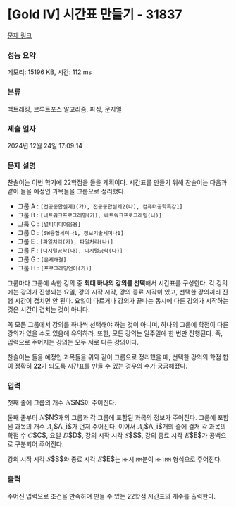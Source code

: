 # [Gold IV] 시간표 만들기 - 31837 

[문제 링크](https://www.acmicpc.net/problem/31837) 

### 성능 요약

메모리: 15196 KB, 시간: 112 ms

### 분류

백트래킹, 브루트포스 알고리즘, 파싱, 문자열

### 제출 일자

2024년 12월 24일 17:09:14

### 문제 설명

<p>찬솔이는 이번 학기에 22학점을 들을 계획이다. 시간표를 만들기 위해 찬솔이는 다음과 같이 들을 예정인 과목들을 그룹으로 정리했다.</p>

<ul>
	<li>그룹 A : <code>[전공종합설계1(가), 전공종합설계2(나), 컴퓨터공학특강1]</code></li>
	<li>그룹 B : <code>[네트워크프로그래밍(가), 네트워크프로그래밍(나)]</code></li>
	<li>그룹 C : <code>[멀티미디어응용]</code></li>
	<li>그룹 D : <code>[SW융합세미나1, 정보기술세미나1]</code></li>
	<li>그룹 E : <code>[파일처리(가), 파일처리(나)]</code></li>
	<li>그룹 F : <code>[디지털공학(나), 디지털공학(다)]</code></li>
	<li>그룹 G : <code>[문제해결]</code></li>
	<li>그룹 H : <code>[프로그래밍언어(가)]</code></li>
</ul>

<p>그룹마다 그룹에 속한 강의 중 <strong>최대 하나의 강의를 선택</strong>해서 시간표를 구성한다. 각 강의에는 강의가 진행되는 요일, 강의 시작 시각, 강의 종료 시각이 있고, 선택한 강의끼리 진행 시간이 겹치면 안 된다. 요일이 다르거나 강의가 끝나는 동시에 다른 강의가 시작하는 것은 시간이 겹치는 것이 아니다.</p>

<p>꼭 모든 그룹에서 강의를 하나씩 선택해야 하는 것이 아니며, 하나의 그룹에 학점이 다른 강의가 있을 수도 있음에 유의하라. 또한, 모든 강의는 일주일에 한 번만 진행된다. 즉, 입력으로 주어지는 강의는 모두 서로 다른 강의이다.</p>

<p>찬솔이는 들을 예정인 과목들을 위와 같이 그룹으로 정리했을 때, 선택한 강의의 학점 합이 정확히 <strong>22</strong>가 되도록 시간표를 만들 수 있는 경우의 수가 궁금해졌다.</p>

### 입력 

 <p>첫째 줄에 그룹의 개수 <mjx-container class="MathJax" jax="CHTML" style="font-size: 108.8%; position: relative;"><mjx-math class="MJX-TEX" aria-hidden="true"><mjx-mi class="mjx-i"><mjx-c class="mjx-c1D441 TEX-I"></mjx-c></mjx-mi></mjx-math><mjx-assistive-mml unselectable="on" display="inline"><math xmlns="http://www.w3.org/1998/Math/MathML"><mi>N</mi></math></mjx-assistive-mml><span aria-hidden="true" class="no-mathjax mjx-copytext">$N$</span></mjx-container>이 주어진다.</p>

<p>둘째 줄부터 <mjx-container class="MathJax" jax="CHTML" style="font-size: 108.8%; position: relative;"><mjx-math class="MJX-TEX" aria-hidden="true"><mjx-mi class="mjx-i"><mjx-c class="mjx-c1D441 TEX-I"></mjx-c></mjx-mi></mjx-math><mjx-assistive-mml unselectable="on" display="inline"><math xmlns="http://www.w3.org/1998/Math/MathML"><mi>N</mi></math></mjx-assistive-mml><span aria-hidden="true" class="no-mathjax mjx-copytext">$N$</span></mjx-container>개의 그룹과 각 그룹에 포함된 과목의 정보가 주어진다. 그룹에 포함된 과목의 개수 <mjx-container class="MathJax" jax="CHTML" style="font-size: 108.8%; position: relative;"><mjx-math class="MJX-TEX" aria-hidden="true"><mjx-msub><mjx-mi class="mjx-i"><mjx-c class="mjx-c1D434 TEX-I"></mjx-c></mjx-mi><mjx-script style="vertical-align: -0.15em;"><mjx-mi class="mjx-i" size="s"><mjx-c class="mjx-c1D456 TEX-I"></mjx-c></mjx-mi></mjx-script></mjx-msub></mjx-math><mjx-assistive-mml unselectable="on" display="inline"><math xmlns="http://www.w3.org/1998/Math/MathML"><msub><mi>A</mi><mi>i</mi></msub></math></mjx-assistive-mml><span aria-hidden="true" class="no-mathjax mjx-copytext">$A_i$</span></mjx-container>가 먼저 주어진다. 이어서 <mjx-container class="MathJax" jax="CHTML" style="font-size: 108.8%; position: relative;"><mjx-math class="MJX-TEX" aria-hidden="true"><mjx-msub><mjx-mi class="mjx-i"><mjx-c class="mjx-c1D434 TEX-I"></mjx-c></mjx-mi><mjx-script style="vertical-align: -0.15em;"><mjx-mi class="mjx-i" size="s"><mjx-c class="mjx-c1D456 TEX-I"></mjx-c></mjx-mi></mjx-script></mjx-msub></mjx-math><mjx-assistive-mml unselectable="on" display="inline"><math xmlns="http://www.w3.org/1998/Math/MathML"><msub><mi>A</mi><mi>i</mi></msub></math></mjx-assistive-mml><span aria-hidden="true" class="no-mathjax mjx-copytext">$A_i$</span></mjx-container>개의 줄에 걸쳐 각 과목의 학점 수 <mjx-container class="MathJax" jax="CHTML" style="font-size: 108.8%; position: relative;"><mjx-math class="MJX-TEX" aria-hidden="true"><mjx-mi class="mjx-i"><mjx-c class="mjx-c1D436 TEX-I"></mjx-c></mjx-mi></mjx-math><mjx-assistive-mml unselectable="on" display="inline"><math xmlns="http://www.w3.org/1998/Math/MathML"><mi>C</mi></math></mjx-assistive-mml><span aria-hidden="true" class="no-mathjax mjx-copytext">$C$</span></mjx-container>, 요일 <mjx-container class="MathJax" jax="CHTML" style="font-size: 108.8%; position: relative;"><mjx-math class="MJX-TEX" aria-hidden="true"><mjx-mi class="mjx-i"><mjx-c class="mjx-c1D437 TEX-I"></mjx-c></mjx-mi></mjx-math><mjx-assistive-mml unselectable="on" display="inline"><math xmlns="http://www.w3.org/1998/Math/MathML"><mi>D</mi></math></mjx-assistive-mml><span aria-hidden="true" class="no-mathjax mjx-copytext">$D$</span></mjx-container>, 강의 시작 시각 <mjx-container class="MathJax" jax="CHTML" style="font-size: 108.8%; position: relative;"><mjx-math class="MJX-TEX" aria-hidden="true"><mjx-mi class="mjx-i"><mjx-c class="mjx-c1D446 TEX-I"></mjx-c></mjx-mi></mjx-math><mjx-assistive-mml unselectable="on" display="inline"><math xmlns="http://www.w3.org/1998/Math/MathML"><mi>S</mi></math></mjx-assistive-mml><span aria-hidden="true" class="no-mathjax mjx-copytext">$S$</span></mjx-container>, 강의 종료 시각 <mjx-container class="MathJax" jax="CHTML" style="font-size: 108.8%; position: relative;"><mjx-math class="MJX-TEX" aria-hidden="true"><mjx-mi class="mjx-i"><mjx-c class="mjx-c1D438 TEX-I"></mjx-c></mjx-mi></mjx-math><mjx-assistive-mml unselectable="on" display="inline"><math xmlns="http://www.w3.org/1998/Math/MathML"><mi>E</mi></math></mjx-assistive-mml><span aria-hidden="true" class="no-mathjax mjx-copytext">$E$</span></mjx-container>가 공백으로 구분되어 주어진다.</p>

<p>강의 시작 시각 <mjx-container class="MathJax" jax="CHTML" style="font-size: 108.8%; position: relative;"><mjx-math class="MJX-TEX" aria-hidden="true"><mjx-mi class="mjx-i"><mjx-c class="mjx-c1D446 TEX-I"></mjx-c></mjx-mi></mjx-math><mjx-assistive-mml unselectable="on" display="inline"><math xmlns="http://www.w3.org/1998/Math/MathML"><mi>S</mi></math></mjx-assistive-mml><span aria-hidden="true" class="no-mathjax mjx-copytext">$S$</span></mjx-container>와 종료 시각 <mjx-container class="MathJax" jax="CHTML" style="font-size: 108.8%; position: relative;"><mjx-math class="MJX-TEX" aria-hidden="true"><mjx-mi class="mjx-i"><mjx-c class="mjx-c1D438 TEX-I"></mjx-c></mjx-mi></mjx-math><mjx-assistive-mml unselectable="on" display="inline"><math xmlns="http://www.w3.org/1998/Math/MathML"><mi>E</mi></math></mjx-assistive-mml><span aria-hidden="true" class="no-mathjax mjx-copytext">$E$</span></mjx-container>는 <code>HH</code>시 <code>MM</code>분이 <code>HH:MM</code> 형식으로 주어진다.</p>

### 출력 

 <p>주어진 입력으로 조건을 만족하며 만들 수 있는 22학점 시간표의 개수를 출력한다.</p>

